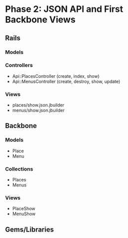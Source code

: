 # Phase 2: JSON API and First Backbone Views

## Rails
### Models

### Controllers
* Api::PlacesController (create, index, show)
* Api::MenusController (create, destroy, show, update)

### Views
* places/show.json.jbuilder
* menus/show.json.jbuilder

## Backbone
### Models
* Place
* Menu

### Collections
* Places
* Menus

### Views
* PlaceShow
* MenuShow

## Gems/Libraries

